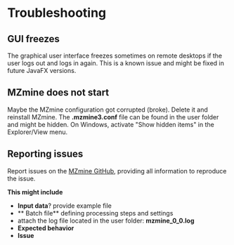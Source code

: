 # Troubleshooting


## GUI freezes
The graphical user interface freezes sometimes on remote desktops if the user logs out and logs in again. This is a known issue and might be fixed in future JavaFX versions. 


## MZmine does not start
Maybe the MZmine configuration got corrupted (broke). Delete it and reinstall MZmine. The **.mzmine3.conf** file can be found in the user folder and might be hidden. On Windows, activate "Show hidden items" in the Explorer/View menu. 


## Reporting issues
Report issues on the [MZmine GitHub](https://github.com/mzmine/mzmine3/issues), providing all information to reproduce the issue.

**This might include**

- **Input data**? provide example file
- ** Batch file** defining processing steps and settings
- attach the log file located in the user folder: **mzmine_0_0.log** 
- **Expected behavior**
- **Issue** 